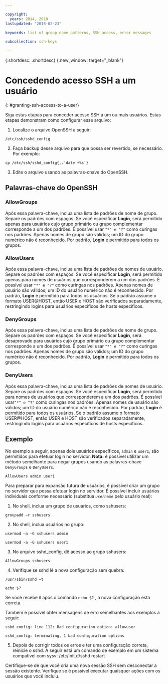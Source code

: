 ```yaml
---

copyright:
  years: 2014, 2018
lastupdated: "2018-02-23"

keywords: list of group name patterns, SSH access, error messages

subcollection: ssh-keys

---
```


{:shortdesc: .shortdesc}
{:new_window: target="_blank"}

# Concedendo acesso SSH a um usuário
{: #granting-ssh-access-to-a-user}

Siga estas etapas para conceder acesso SSH a um ou mais usuários. Estas etapas demonstram como
configurar esse arquivo:

1. Localize o arquivo OpenSSH a seguir:
```
/etc/ssh/sshd_config
```

2. Faça backup desse arquivo para que possa ser revertido, se necessário. Por exemplo:
```
cp /etc/ssh/sshd_config{,.'date +%s'}
```

3. Edite o arquivo usando as palavras-chave do OpenSSH.


## Palavras-chave do OpenSSH

### AllowGroups

Após essa palavra-chave, inclua uma lista de padrões de nome de grupo. Separe os padrões com espaços. Se
você especificar **Login**, será permitido apenas para usuários cujo grupo primário ou
grupo complementar corresponde a um dos padrões. É possível usar `"*" e "?"` como curingas nos padrões. Apenas nomes de grupo são válidos; um ID do grupo numérico não é reconhecido. Por
padrão, **Login** é permitido para todos os grupos.

### AllowUsers

Após essa palavra-chave, inclua uma lista de padrões de nomes de usuário. Separe os padrões com espaços. Se você especificar **Login**, será permitido apenas para nomes de usuários que
corresponderem a um dos padrões. É possível usar `"*" e "?"` como curingas nos padrões. Apenas nomes de usuário
são válidos; um ID do usuário numérico não é reconhecido. Por padrão,
**Login** é permitido para todos os usuários. Se o padrão assume o formato USER@HOST, então USER e HOST são verificados
separadamente, restringindo logins para usuários específicos de hosts específicos.

### DenyGroups

Após essa palavra-chave, inclua uma lista de padrões de nome de grupo. Separe os padrões com espaços. Se
você especificar **Login**, será desaprovado para usuários cujo grupo primário ou
grupo complementar corresponde a um dos padrões. É possível usar `"*" e "?"` como curingas nos padrões. Apenas nomes de grupo são válidos; um ID do grupo numérico não é reconhecido. Por
padrão, **Login** é permitido para todos os grupos.

### DenyUsers

Após essa palavra-chave, inclua uma lista de padrões de nomes de usuário. Separe os padrões com espaços. Se você especificar **Login**, será permitido para nomes de usuários que corresponderem a
um dos padrões. É possível usar`"*" e "?"` como curingas nos padrões. Apenas nomes de usuário
são válidos; um ID do usuário numérico não é reconhecido. Por padrão, **Login** é permitido
para todos os usuários.  Se o padrão assume o formato USER@HOST, então USER e HOST são verificados
separadamente, restringindo logins para usuários específicos de hosts específicos.

## Exemplo

No exemplo a seguir, apenas dois usuários específicos, `admin` e
`user1`, são permitidos para efetuar login no servidor.
**Nota:** é possível utilizar um método semelhante para negar grupos usando as palavras-chave
`DenyGroups` e `DenyUsers`.
```
AllowUsers admin user1
```

Para preparar para expansão futura de usuários, é possível criar um grupo no servidor que possa efetuar
login no servidor. É possível incluir usuários individuais conforme necessário (substitua
*`username`* pelo usuário real):

1. No shell, inclua um grupo de usuários, como sshusers:
```
groupadd –r sshusers
```

2. No shell, inclua usuários no grupo:
```
usermod –a –G sshusers admin
```
```
usermod -a -G sshusers user1
```

3. No arquivo sshd_config, dê acesso ao grupo sshusers:
```
AllowGroups sshusers
```

4. Verifique se sshd lê a nova configuração sem quebra:
```
/usr/sbin/sshd –t
```

```
echo $?
```

  Se você recebe `0` após o comando `echo $?` , a nova
configuração está correta.

  Também é possível obter mensagens de erro semelhantes aos exemplos a seguir:
```
sshd_config: line 112: Bad configuration option: allowuser
```

```
sshd_config: terminating, 1 bad configuration options
```

5. Depois de corrigir todos os erros e ter uma configuração correta, reinicie o sshd. A seguir está um comando de exemplo em um sistema compatível com sysv: /etc/init.d/sshd restart

Certifique-se de que você cria uma nova sessão SSH sem desconectar a sessão existente. Verifique se é
possível executar quaisquer ações com os usuários que você incluiu.
